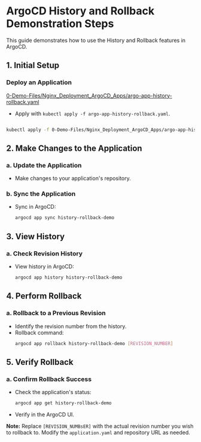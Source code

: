 
# ArgoCD History and Rollback Demonstration Steps

This guide demonstrates how to use the History and Rollback features in ArgoCD.

## 1. Initial Setup

### Deploy an Application
[0-Demo-Files/Nginx_Deployment_ArgoCD_Apps/argo-app-history-rollback.yaml](../0-Demo-Files/Nginx_Deployment_ArgoCD_Apps/argo-app-history-rollback.yaml)

- Apply with `kubectl apply -f argo-app-history-rollback.yaml`.

 ```bash

kubectl apply -f 0-Demo-Files/Nginx_Deployment_ArgoCD_Apps/argo-app-history-rollback.yaml

 ```

## 2. Make Changes to the Application

### a. Update the Application
- Make changes to your application's repository.

### b. Sync the Application
- Sync in ArgoCD:
  ```bash
  argocd app sync history-rollback-demo
  ```

## 3. View History

### a. Check Revision History
- View history in ArgoCD:
  ```bash
  argocd app history history-rollback-demo
  ```

## 4. Perform Rollback

### a. Rollback to a Previous Revision
- Identify the revision number from the history.
- Rollback command:
  ```bash
  argocd app rollback history-rollback-demo [REVISION_NUMBER]
  ```

## 5. Verify Rollback

### a. Confirm Rollback Success
- Check the application's status:
  ```bash
  argocd app get history-rollback-demo
  ```
- Verify in the ArgoCD UI.

**Note:** Replace `[REVISION_NUMBsER]` with the actual revision number you wish to rollback to. Modify the `application.yaml` and repository URL as needed.
